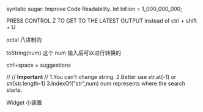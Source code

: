 syntatic sugar: Improve Code Readability.
let billion = 1_000_000_000;

PRESS CONTROL Z TO GET TO THE LATEST OUTPUT
instead of ctrl + shift + U

octal 八进制的

toString(num)
这个 num 输入后可以进行转换的

ctrl+space = suggestions

//
// <b>Important</b>
//
1.You can't change string.
2.Better use str.at(-1) or str[str.length-1]
3.IndexOf("str",num) num represents where the search starts.

Widget 小装置
